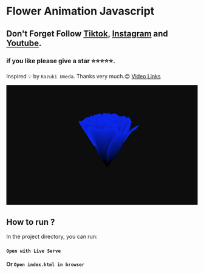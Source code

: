 # Flower Animation Javascript


## Don't Forget Follow [Tiktok](https://www.tiktok.com/@try_catch_), [Instagram](https://www.instagram.com/try.catch.developer/) and [Youtube](https://www.youtube.com/c/TryCatchDev).

### if you like please give a star ⭐️⭐️⭐️⭐️⭐️.

Inspired 💡 by `Kazuki Umeda`. Thanks very much.😊 [Video Links](https://www.youtube.com/watch?v=p0g8qAFgOLA)

![Preview](/demo/demo.gif)

## How to run  ?
In the project directory, you can run:

#### `Open with Live Serve`
#### Or `Open index.html in browser`
